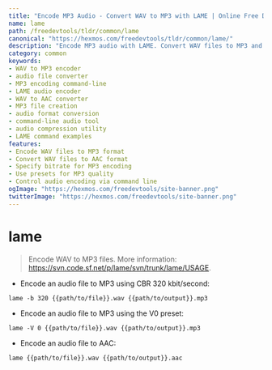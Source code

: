 ```yaml
---
title: "Encode MP3 Audio - Convert WAV to MP3 with LAME | Online Free DevTools by Hexmos"
name: lame
path: /freedevtools/tldr/common/lame
canonical: "https://hexmos.com/freedevtools/tldr/common/lame/"
description: "Encode MP3 audio with LAME. Convert WAV files to MP3 and AAC formats using command-line options. Free online tool, no registration required."
category: common
keywords:
- WAV to MP3 encoder
- audio file converter
- MP3 encoding command-line
- LAME audio encoder
- WAV to AAC converter
- MP3 file creation
- audio format conversion
- command-line audio tool
- audio compression utility
- LAME command examples
features:
- Encode WAV files to MP3 format
- Convert WAV files to AAC format
- Specify bitrate for MP3 encoding
- Use presets for MP3 quality
- Control audio encoding via command line
ogImage: "https://hexmos.com/freedevtools/site-banner.png"
twitterImage: "https://hexmos.com/freedevtools/site-banner.png"
---
```


# lame

> Encode WAV to MP3 files.
> More information: <https://svn.code.sf.net/p/lame/svn/trunk/lame/USAGE>.

- Encode an audio file to MP3 using CBR 320 kbit/second:

`lame -b 320 {{path/to/file}}.wav {{path/to/output}}.mp3`

- Encode an audio file to MP3 using the V0 preset:

`lame -V 0 {{path/to/file}}.wav {{path/to/output}}.mp3`

- Encode an audio file to AAC:

`lame {{path/to/file}}.wav {{path/to/output}}.aac`
